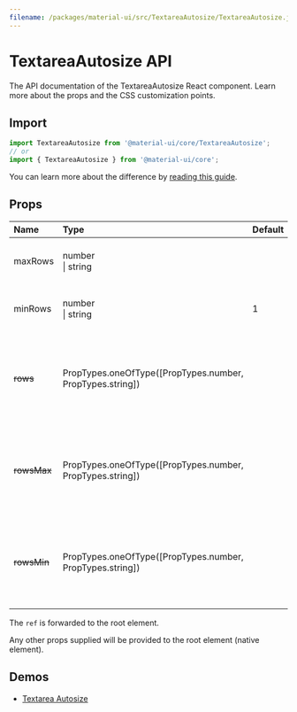 ```yaml
---
filename: /packages/material-ui/src/TextareaAutosize/TextareaAutosize.js
---
```


<!--- This documentation is automatically generated, do not try to edit it. -->

# TextareaAutosize API

<p class="description">The API documentation of the TextareaAutosize React component. Learn more about the props and the CSS customization points.</p>

## Import

```js
import TextareaAutosize from '@material-ui/core/TextareaAutosize';
// or
import { TextareaAutosize } from '@material-ui/core';
```

You can learn more about the difference by [reading this guide](/guides/minimizing-bundle-size/).





## Props

| Name | Type | Default | Description |
|:-----|:-----|:--------|:------------|
| <span class="prop-name">maxRows</span> | <span class="prop-type">number<br>&#124;&nbsp;string</span> |  | Maximum number of rows to display. |
| <span class="prop-name">minRows</span> | <span class="prop-type">number<br>&#124;&nbsp;string</span> | <span class="prop-default">1</span> | Minimum number of rows to display. |
| ~~<span class="prop-name">rows</span>~~ | <span class="prop-type">PropTypes.oneOfType([PropTypes.number, PropTypes.string])</span> |  | *Deprecated*. Use `minRows` instead.<br><br>Minimum number of rows to display. |
| ~~<span class="prop-name">rowsMax</span>~~ | <span class="prop-type">PropTypes.oneOfType([PropTypes.number, PropTypes.string])</span> |  | *Deprecated*. Use `maxRows` instead.<br><br>Maximum number of rows to display. |
| ~~<span class="prop-name">rowsMin</span>~~ | <span class="prop-type">PropTypes.oneOfType([PropTypes.number, PropTypes.string])</span> |  | *Deprecated*. Use `minRows` instead.<br><br>Minimum number of rows to display. |

The `ref` is forwarded to the root element.

Any other props supplied will be provided to the root element (native element).

## Demos

- [Textarea Autosize](/components/textarea-autosize/)

